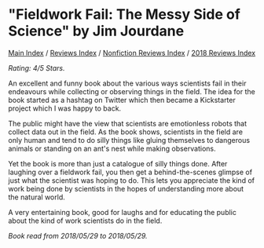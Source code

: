 # "Fieldwork Fail: The Messy Side of Science" by Jim Jourdane

[Main Index](../../../README.md) / [Reviews Index](../../README.md) / [Nonfiction Reviews Index](../README.md) / [2018 Reviews Index](README.md)

*Rating: 4/5 Stars.*

An excellent and funny book about the various ways scientists fail in their endeavours while collecting or observing things in the field. The idea for the book started as a hashtag on Twitter which then became a Kickstarter project which I was happy to back.

The public might have the view that scientists are emotionless robots that collect data out in the field. As the book shows, scientists in the field are only human and tend to do silly things like gluing themselves to dangerous animals or standing on an ant's nest while making observations.

Yet the book is more than just a catalogue of silly things done. After laughing over a fieldwork fail, you then get a behind-the-scenes glimpse of just what the scientist was hoping to do. This lets you appreciate the kind of work being done by scientists in the hopes of understanding more about the natural world.

A very entertaining book, good for laughs and for educating the public about the kind of work scientists do in the field.

*Book read from 2018/05/29 to 2018/05/29.*
